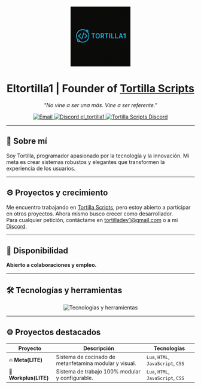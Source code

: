 <p align="center">
  <img src="assets/Logodev.png" width="160" alt="Logo Tortilla Scripts" />
</p>

<h1 align="center">
  Eltortilla1 | Founder of <a href="https://discord.gg/BVyafZaNdw" target="_blank">Tortilla Scripts</a>
</h1>

<p align="center"><i>"No vine a ser una más. Vine a ser referente."</i></p>

<p align="center">
  <a href="mailto:tortilladev1@gmail.com" target="_blank">
    <img alt="Email" src="https://img.shields.io/badge/📧%20Email-tortilladev1%40gmail.com-00ff9f?style=for-the-badge&logo=gmail&logoColor=white&labelColor=1c1c1c" />
  </a>
  <a href="https://discord.com/users/1184951565480624212" target="_blank">
    <img alt="Discord el_tortilla1" src="https://img.shields.io/badge/💬%20Discord-el_tortilla1-00ff9f?style=for-the-badge&logo=discord&logoColor=white&labelColor=1c1c1c" />
  </a>
  <a href="https://discord.gg/BVyafZaNdw" target="_blank">
    <img alt="Tortilla Scripts Discord" src="https://img.shields.io/badge/🍳%20Tortilla_Scripts-Servidor-00ff9f?style=for-the-badge&logo=discord&logoColor=white&labelColor=1c1c1c" />
  </a>
</p>

---

## 👤 Sobre mí

Soy Tortilla, programador apasionado por la tecnología y la innovación. Mi meta es crear sistemas robustos y elegantes que transformen la experiencia de los usuarios.

---

## ⚙️ Proyectos y crecimiento

Me encuentro trabajando en [Tortilla Scripts](https://discord.gg/BVyafZaNdw), pero estoy abierto a participar en otros proyectos. Ahora mismo busco crecer como desarrollador.  
Para cualquier petición, contáctame en [tortilladev1@gmail.com](mailto:tortilladev1@gmail.com) o a mi [Discord](https://discord.com/users/1184951565480624212).

---

## 🚀 Disponibilidad

**Abierto a colaboraciones y empleo.**

---

## 🛠️ Tecnologías y herramientas

<p align="center">
  <img src="https://skillicons.dev/icons?i=github,qbcore,javascript,html,css,nodejs,vscode,esx,lua,fivem&theme=dark" alt="Tecnologías y herramientas" />
</p>

---

## ⚙️ Proyectos destacados

| Proyecto             | Descripción                                            | Tecnologías                         |
|----------------------|--------------------------------------------------------|-------------------------------------|
| 🔥 **Meta(LITE)**      | Sistema de cocinado de metanfetamina modular y visual. | `Lua`, `HTML`, `JavaScript`, `CSS`  |
| 🚀 **Workplus(LITE)**  | Sistema de trabajo 100% modular y configurable.        | `Lua`, `HTML`, `JavaScript`, `CSS`  |


